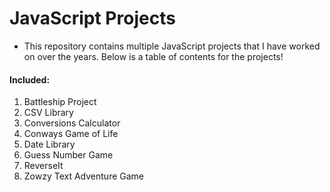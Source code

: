 # JavaScript Projects
* This repository contains multiple JavaScript projects that I have worked on over the years. Below is a table of contents for the projects!

#### Included:
1. Battleship Project
2. CSV Library
3. Conversions Calculator
4. Conways Game of Life
5. Date Library
6. Guess Number Game
7. ReverseIt
8. Zowzy Text Adventure Game
